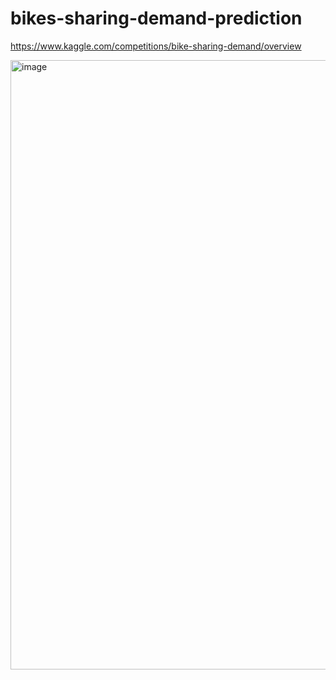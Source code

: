 # bikes-sharing-demand-prediction

https://www.kaggle.com/competitions/bike-sharing-demand/overview

<img width="975" alt="image" src="https://user-images.githubusercontent.com/8173840/166669783-6bfb6f0b-9073-4e00-904e-1f2745390f84.png">
